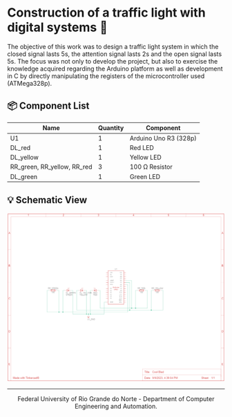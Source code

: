 # Construction of a traffic light with digital systems 🚦

The objective of this work was to design a traffic light system in which the closed signal lasts 5s, the attention signal lasts 2s and the open signal lasts 5s. The focus was not only to develop the project, but also to exercise the knowledge acquired regarding the Arduino platform as well as development in C by directly manipulating the registers of the microcontroller used (ATMega328p).

## 📦 Component List

|Name                       |Quantity|Component             |
|---------------------------|--------|----------------------|
|U1                         |1       |Arduino Uno R3 (328p) |
|DL_red                     |1       |Red LED               |
|DL_yellow                  |1       |Yellow LED            |
|RR_green, RR_yellow, RR_red|3       |100 Ω Resistor        |
|DL_green                   |1       |Green LED             |

## 💡 Schematic View

<a src="./assets/schematic_view.pdf" align="center">
  <img alt="schemativ view" src="./assets/schematic_view.png">
</a>

---

<div align="center">
  Federal University of Rio Grande do Norte - Department of Computer Engineering and Automation.
</div>